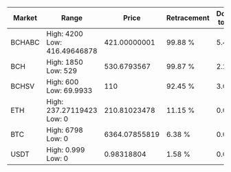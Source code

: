 | Market | Range | Price| Retracement | Doubles to 50% |
| --- | --- | --- | --- | --- |
| BCHABC | High: 4200<br />Low: 416.49646878 | 421.00000001 | 99.88 % | 5.48 |
| BCH | High: 1850<br />Low: 529 | 530.6793567 | 99.87 % | 2.24 |
| BCHSV | High: 600<br />Low: 69.9933 | 110 | 92.45 % | 3.05 |
| ETH | High: 237.27119423<br />Low: 0 | 210.81023478 | 11.15 % | 0.00 |
| BTC | High: 6798<br />Low: 0 | 6364.07855819 | 6.38 % | 0.00 |
| USDT | High: 0.999<br />Low: 0 | 0.98318804 | 1.58 % | 0.00 |
